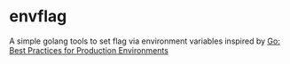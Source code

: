 # envflag
A simple golang tools to set flag via environment variables inspired by [Go: Best Practices for Production Environments](http://peter.bourgon.org/go-in-production/#configuration)
